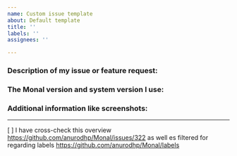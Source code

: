 ```yaml
---
name: Custom issue template
about: Default template
title: ''
labels: ''
assignees: ''

---
```


### Description of my issue or feature request:


### The Monal version and system version I use:


### Additional information like screenshots:


---
[ ] I have cross-check this overview https://github.com/anurodhp/Monal/issues/322 as well es filtered for regarding labels https://github.com/anurodhp/Monal/labels
